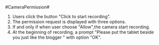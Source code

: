 #CameraPermission#
1. Users click the button "Click to start recording".<br>
2. The permission request is displayed with three options.<br>
3. If and only if when user choose "Allow",the camera start recording.<br>
4. At the beginning of recording, a prompt "Please put the tablet beside you just like the blogger " with option "OK".
